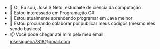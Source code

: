 - 👋 Oi, Eu sou, José S Neto, estudante de ciência da computação
- 👀 Estou interessado em Programação C#
- 🌱 Estou atualmente aprendendo programar em Java melhor
- 💞️ Estou procurando colaborar por publicar meus códigos (mesmo eles sendo básicos)
- 📫 Você pode chegar até mim pelo meu email: josesiqueira7818@gmail.com
